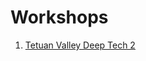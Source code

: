 # Workshops
1. [Tetuan Valley Deep Tech 2](https://github.com/teresamadruga/workshops/blob/main/tetuan-valley-deep-tech-2/README.md)
